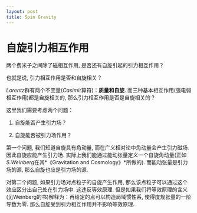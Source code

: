 ```yaml
---
layout: post
title: Spin Gravity
---
```


# 自旋引力相互作用
两个费米子之间除了磁相互作用, 是否还有自旋引起的引力相互作用？

也就是说, 引力相互作用是否和自旋相关？

*Lorentz*群有两个不变量(*Casimir*算符)：**质量和自旋**. 而三种基本相互作用(强电弱相互作用)都是自旋相关的, 那么引力相互作用是否是自旋相关的？

这里我们需要考虑两个问题：

1. 自旋能否产生引力场？

2.  自旋能否被引力场作用？

 第一个问题, 我们知道自旋具有角动量, 而在广义相对论中角动量会产生引力磁场. 因此自旋应能产生引力场. 实际上我们能通过能动张量定义一个自旋角动量(正如*S.Weinberg*在其*《Gravitation and Cosmology》*所做的). 而能动张量是引力场的源, 那么自旋也应是引力场的源. 

对第二个问题, 如果引力场对点粒子的自旋产生作用, 那么该点粒子可以通过这个效应区分出自己处在引力场中. 这违反等效原理. 但是如果我们将等效原理的含义(见Weinberg的书)解释为：再给定的点可以构造局域惯性系, 使得度规张量的一阶导数为零. 那么自旋受到引力相互作用并不影响等效原理. 
